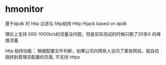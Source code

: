 # hmonitor
基于dpdk 的 http 过滤与 http劫持
Http Hijack based on dpdk 

理论上支持 50G-100Gb/s的流量没问题，但是实际测试的时候只跑了20多G 的峰值流量

http 劫持功能： 根据配置文件判断，如果公司内网有人访问了某些网站，就自动跳转到管理员配置的页面, 不支持 https 
